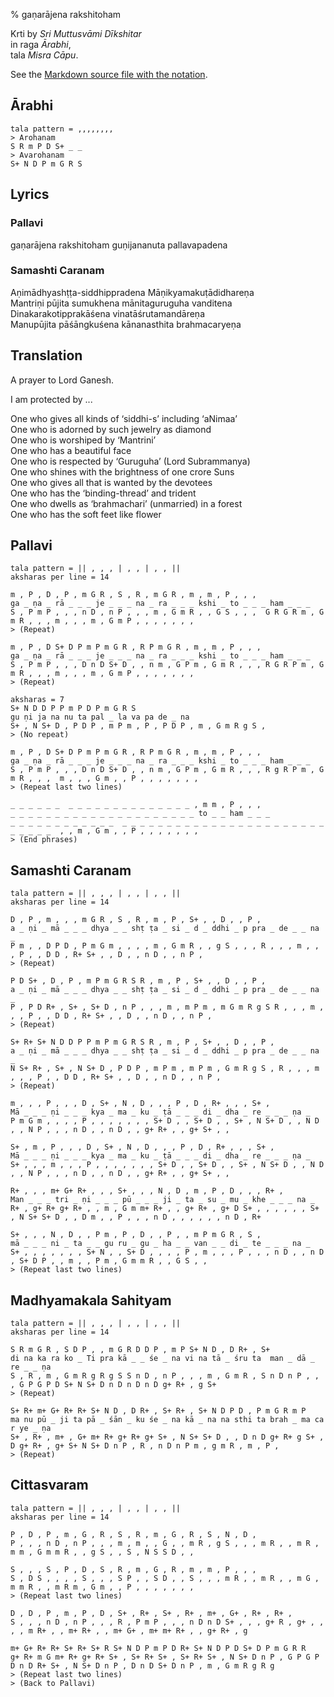 % gaṇarājena rakshitoham

<script src="http://sriku.org/lib/carnot/carnot.min.js"></script>

<!-- 

Process using 

    pandoc --from=markdown --to=html5 --standalone ganarajena.md -o ganarajena.html

-->

Krti by *Sri Muttusvāmi Dīkshitar*  
in raga *Ārabhi*,  
tala *Misra Cāpu*.

See the [Markdown source file with the notation](ganarajena.md).

<pre class="carnot_style" hidden>
notation font size = 12
notation small font size = 10
stretch = 1.1
stretch space = 0.6
</pre>

## Ārabhi

    tala pattern = ,,,,,,,,
    > Arohanam
    S R m P D S+ _ _
    > Avarohanam
    S+ N D P m G R S

## Lyrics

### Pallavi

gaṇarājena rakshitoham guṇijananuta pallavapadena

### Samashti Caranam

Aṇimādhyashṭṭa-siddhippradena Māṇikyamakuṭādidhareṇa  
Mantriṇi pūjita sumukhena mānitaguruguha vanditena  
Dinakarakotipprakāśena vinatāśrutamandāreṇa  
Manupūjita pāśāngkuśena kānanasthita brahmacaryeṇa  

## Translation

A prayer to Lord Ganesh.

I am protected by ...

One who gives all kinds of ‘siddhi-s’ including ‘aNimaa’  
One who is adorned by such jewelry as diamond  
One who is worshiped by ‘Mantrini’  
One who has a beautiful face  
One who is respected by ‘Guruguha’ (Lord Subrammanya)  
One who shines with the brightness of one crore Suns  
One who gives all that is wanted by the devotees  
One who has the ‘binding-thread’ and trident   
One who dwells as ‘brahmachari’ (unmarried) in a forest  
One who has the soft feet like flower  


## Pallavi

    tala pattern = || , , , | , , | , , ||
    aksharas per line = 14

    m , P , D , P , m G R , S , R , m G R , m , m , P , , , 
    ga _ ṇa _ rā _ _ _ je _ _ _ na _ ra _ _ _ kshi _ to _ _ _ ham _ _ _
    S , P m P , , , n D , n P , , , m , G m R , , G S , , ,  G R G R m , G m R , , , m , , , m , G m P , , , , , , ,
    > (Repeat)

    m , P , D S+ D P m P m G R , R P m G R , m , m , P , , , 
    ga _ ṇa _ rā _ _ _ je _ _ _ na _ ra _ _ _ kshi _ to _ _ _ ham _ _ _
    S , P m P , , , D n D S+ D , , n m , G P m , G m R , , , R G R P m , G m R , , , m , , , m , G m P , , , , , , ,
    > (Repeat)

    aksharas = 7
    S+ N D D P P m P D P m G R S
    gu ṇi ja na nu ta pal _ la va pa de _ na
    S+ , N S+ D , P D P , m P m , P , P D P , m , G m R g S ,
    > (No repeat)

    m , P , D S+ D P m P m G R , R P m G R , m , m , P , , , 
    ga _ ṇa _ rā _ _ _ je _ _ _ na _ ra _ _ _ kshi _ to _ _ _ ham _ _ _
    S , P m P , , , D n D S+ D , , n m , G P m , G m R , , , R g R P m , G m R , , ,  m , , , G m , , P , , , , , , ,
    > (Repeat last two lines)

    _ _ _ _ _ _  _ _ _ _ _ _ _ _ _ _ _ _ _ _ , m m , P , , ,
    _ _ _ _ _ _ _ _ _ _ _ _ _ _ _ _ _ _ _ _ _ to _ _ ham _ _ _
    _ _ _ _ _ _ _ _ _ _ _ _  _ _ _ _ _ _ _ _ _ _ _ _ _ _ _ _ _ _ _ _ _ _ _ _ _ _ _ _  , , m , G m , , P , , , , , , ,
    > (End phrases)

## Samashti Caranam

    tala pattern = || , , , | , , | , , ||
    aksharas per line = 14

    D , P , m , , , m G R , S , R , m , P , S+ , , D , , P ,
    a _ ṇi _ mā _ _ _ dhya _ _ shṭ ṭa _ si _ d _ ddhi _ p pra _ de _ _ na _
    P m , , D P D , P m G m , , , , m , G m R , , g S , , , R , , , m , , , P , , D D , R+ S+ , , D , , n D , , n P ,
    > (Repeat)

    P D S+ , D , P , m P m G R S R , m , P , S+ , , D , , P ,
    a _ ṇi _ mā _ _ _ dhya _ _ shṭ ṭa _ si _ d _ ddhi _ p pra _ de _ _ na _
    P , P D R+ , S+ , S+ D , n P , , , m , m P m , m G m R g S R , , , m , , , P , , D D , R+ S+ , , D , , n D , , n P ,
    > (Repeat)

    S+ R+ S+ N D D P P m P m G R S R , m , P , S+ , , D , , P ,
    a _ ṇi _ mā _ _ _ dhya _ _ shṭ ṭa _ si _ d _ ddhi _ p pra _ de _ _ na _
    N S+ R+ , S+ , N S+ D , P D P , m P m , m P m , G m R g S , R , , , m , , , P , , D D , R+ S+ , , D , , n D , , n P ,
    > (Repeat)

    m , , , P , , , D , S+ , N , D , , , P , D , R+ , , , S+ ,
    Mā _ _ _ ṇi _ _ _ kya _ ma _ ku _ ṭā _ _ _ di _ dha _ re _ _ _ ṇa _
    P m G m , , , , P , , , , , , , S+ D , , S+ D , , S+ , N S+ D , , N D , , N P , , , n D , , n D , , g+ R+ , , g+ S+ , ,

    S+ , m , P , , , D , S+ , N , D , , , P , D , R+ , , , S+ ,
    Mā _ _ _ ṇi _ _ _ kya _ ma _ ku _ ṭā _ _ _ di _ dha _ re _ _ _ ṇa _
    S+ , , , m , , , P , , , , , , , S+ D , , S+ D , , S+ , N S+ D , , N D , , N P , , , n D , , n D , , g+ R+ , , g+ S+ , ,

    R+ , , , m+ G+ R+ , , , S+ , , , N , D , m , P , D , , , R+ ,
    Man _ _ _ tri _ ṇi _ _ _ pū _ _ _ ji _ ta _ su _ mu _ khe _ _ _ na _
    R+ , g+ R+ g+ R+ , , m , G m m+ R+ , , g+ R+ , g+ D S+ , , , , , , S+ , N S+ S+ D , , D m , , P , , , n D , , , , , , n D , R+

    S+ , , , N , D , , P m , P , D , , P , , m P m G R , S ,
    mā _ _ _ ni _ ta _ _ gu ru _ gu _ ha _ _ van _ _ di _ te _ _ _ na _
    S+ , , , , , , , S+ N , , S+ D , , , , P , m , , , P , , , n D , , n D , S+ D P , , m , , P m , G m m R , , G S , ,
    > (Repeat last two lines)

## Madhyamakala Sahityam

    tala pattern = || , , , | , , | , , ||
    aksharas per line = 14

    S R m G R , S D P , , m G R D D P , m P S+ N D , D R+ , S+
    di na ka ra ko _ Ti pra kā _ _ śe _ na vi na tā _ śru ta  man _ dā _ re _ _ ṇa
    S , R , m , G m R g R g S S n D , n P , , , m , G m R , S n D n P , , , G P G P D S+ N S+ D n D n D n D g+ R+ , g S+
    > (Repeat)

    S+ R+ m+ G+ R+ R+ S+ N D , D R+ , S+ R+ , S+ N D P D , P m G R m P
    ma nu pū _ ji ta pā _ śān _ ku śe _ na kā _ na na sthi ta brah _ ma ca r ye _ ṇa
    S+ , R+ , m+ , G+ m+ R+ g+ R+ g+ S+ , N S+ S+ D , , D n D g+ R+ g S+ , D g+ R+ , g+ S+ N S+ D n P , R , n D n P m , g m R , m , P ,
    > (Repeat)

## Cittasvaram

    tala pattern = || , , , | , , | , , ||
    aksharas per line = 14

    P , D , P , m , G , R , S , R , m , G , R , S , N , D ,
    P , , , n D , n P , , , m , m , , G , , m R , g S , , , m R , , m R , m m , G m m R , , g S , , S , N S S D , ,

    S , , , S , P , D , S , R , m , G , R , m , m , P , , ,
    S , D S , , , , S , , , S P , , S D , , S , , , m R , , m R , , m G , m m R , , m R m , G m , , P , , , , , , ,
    > (Repeat last two lines)

    D , D , P , m , P , D , S+ , R+ , S+ , R+ , m+ , G+ , R+ , R+ ,
    S , , , n D , n P , , , R , P m P , , , n D n D S+ , , , g+ R , g+ , , , , m R+ , , m+ R+ , , m+ G+ , m+ m+ R+ , , g+ R+ , g

    m+ G+ R+ R+ S+ R+ S+ R S+ N D P m P D R+ S+ N D P D S+ D P m G R R
    g+ R+ m G m+ R+ g+ R+ S+ , S+ R+ S+ , S+ R+ S+ , N S+ D n P , G P G P D n D R+ S+ , N S+ D n P , D n D S+ D n P , m , G m R g R g
    > (Repeat last two lines)
    > (Back to Pallavi)


